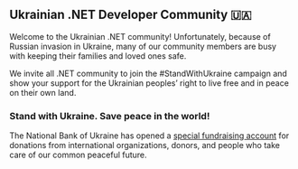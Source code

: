 ## Ukrainian .NET Developer Community 🇺🇦

Welcome to the Ukrainian .NET community!
Unfortunately, because of Russian invasion in Ukraine, many of our community members are busy with keeping their families and loved ones safe. 

We invite all .NET community to join the #StandWithUkraine campaign and show your support for the Ukrainian peoples’ right to live free and in peace on their own land. 


### Stand with Ukraine. Save peace in the world!

The National Bank of Ukraine has opened a [special fundraising account](https://helpua.nazk.gov.ua) for donations from international organizations, donors, and people who take care of our common peaceful future. 
